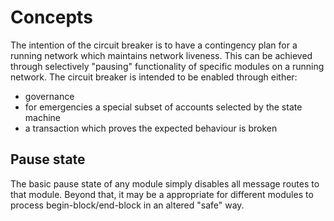 # Concepts

The intention of the circuit breaker is to have a contingency plan for a running
network which maintains network liveness. This can be achieved through
selectively "pausing" functionality of specific modules on a running network.
The circuit breaker is intended to be enabled through either:

- governance
- for emergencies a special subset of accounts selected by the state machine
- a transaction which proves the expected behaviour is broken

## Pause state

The basic pause state of any module simply disables all message routes to that
module. Beyond that, it may be a appropriate for different modules to process
begin-block/end-block in an altered "safe" way.

